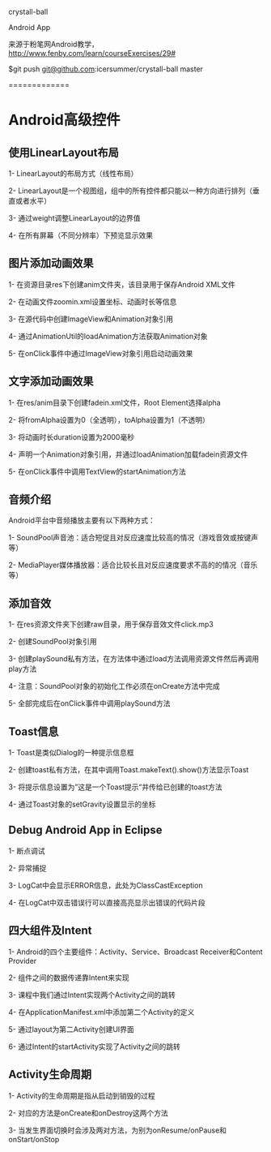 crystall-ball

Android App

来源于粉笔网Android教学，http://www.fenby.com/learn/courseExercises/29#

$git push git@github.com:icersummer/crystall-ball master

=============

Android高级控件
===============

使用LinearLayout布局
-------------------

1- LinearLayout的布局方式（线性布局）

2- LinearLayout是一个视图组，组中的所有控件都只能以一种方向进行排列（垂直或者水平）

3- 通过weight调整LinearLayout的边界值

4- 在所有屏幕（不同分辨率）下预览显示效果

图片添加动画效果
-----------------

1- 在资源目录res下创建anim文件夹，该目录用于保存Android XML文件

2- 在动画文件zoomin.xml设置坐标、动画时长等信息

3- 在源代码中创建ImageView和Animation对象引用

4- 通过AnimationUtil的loadAnimation方法获取Animation对象

5- 在onClick事件中通过ImageView对象引用启动动画效果

文字添加动画效果
-----------------

1- 在res/anim目录下创建fadein.xml文件，Root Element选择alpha

2- 将fromAlpha设置为0（全透明），toAlpha设置为1（不透明）

3- 将动画时长duration设置为2000毫秒

4- 声明一个Animation对象引用，并通过loadAnimation加载fadein资源文件

5- 在onClick事件中调用TextView的startAnimation方法

音频介绍
--------
Android平台中音频播放主要有以下两种方式：

1- SoundPool声音池：适合短促且对反应速度比较高的情况（游戏音效或按键声等）

2- MediaPlayer媒体播放器：适合比较长且对反应速度要求不高的的情况（音乐等）

添加音效
--------

1- 在res资源文件夹下创建raw目录，用于保存音效文件click.mp3

2- 创建SoundPool对象引用

3- 创建playSound私有方法，在方法体中通过load方法调用资源文件然后再调用play方法

4- 注意：SoundPool对象的初始化工作必须在onCreate方法中完成

5- 全部完成后在onClick事件中调用playSound方法

Toast信息
--------
1- Toast是类似Dialog的一种提示信息框

2- 创建toast私有方法，在其中调用Toast.makeText().show()方法显示Toast

3- 将提示信息设置为”这是一个Toast提示“并传给已创建的toast方法

4- 通过Toast对象的setGravity设置显示的坐标

Debug Android App in Eclipse
----------------------------
1- 断点调试

2- 异常捕捉

3- LogCat中会显示ERROR信息，此处为ClassCastException

4- 在LogCat中双击错误行可以直接高亮显示出错误的代码片段

四大组件及Intent
----------------
1- Android的四个主要组件：Activity、Service、Broadcast Receiver和Content Provider

2- 组件之间的数据传递靠Intent来实现

3- 课程中我们通过Intent实现两个Activity之间的跳转

4- 在ApplicationManifest.xml中添加第二个Activity的定义

5- 通过layout为第二Activity创建UI界面

6- 通过Intent的startActivity实现了Activity之间的跳转

Activity生命周期
----------------
1- Activity的生命周期是指从启动到销毁的过程

2- 对应的方法是onCreate和onDestroy这两个方法

3- 当发生界面切换时会涉及两对方法，为别为onResume/onPause和onStart/onStop